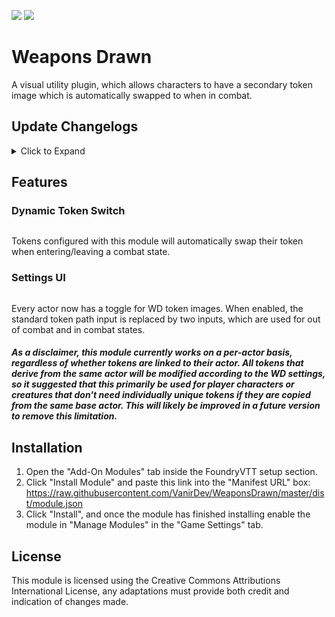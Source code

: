 ![](https://img.shields.io/badge/Foundry-v0.7.9-blue) ![](https://img.shields.io/badge/D&D5e-v1.2.2-blue)

# Weapons Drawn

A visual utility plugin, which allows characters to have a secondary token image which is automatically swapped to when in combat.

## Update Changelogs

<details>
  <summary>Click to Expand</summary>
  
  ### Release 0.1
  
  * Initial release, allowing for per-actor configuration of tokens, with a per-actor toggle for WD tokens.
</details>

## Features

### Dynamic Token Switch

![]()

Tokens configured with this module will automatically swap their token when entering/leaving a combat state.

### Settings UI

![]()

Every actor now has a toggle for WD token images. When enabled, the standard token path input is replaced by two inputs, which are used for out of combat and in combat states.

##### As a disclaimer, this module currently works on a per-actor basis, regardless of whether tokens are linked to their actor. All tokens that derive from the same actor will be modified according to the WD settings, so it suggested that this primarily be used for player characters or creatures that don't need individually unique tokens if they are copied from the same base actor. This will likely be improved in a future version to remove this limitation.

## Installation

1. Open the "Add-On Modules" tab inside the FoundryVTT setup section.
2. Click "Install Module" and paste this link into the "Manifest URL" box: https://raw.githubusercontent.com/VanirDev/WeaponsDrawn/master/dist/module.json
3. Click "Install", and once the module has finished installing enable the module in "Manage Modules" in the "Game Settings" tab.

## License

This module is licensed using the Creative Commons Attributions International License, any adaptations must provide both credit and indication of changes made.

